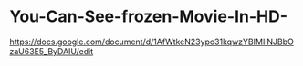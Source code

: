 You-Can-See-frozen-Movie-In-HD-
===============================

https://docs.google.com/document/d/1AfWtkeN23ypo31kqwzYBIMIiNJBbOzaU63E5_ByDAIU/edit
